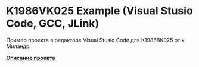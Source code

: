# K1986VK025 Example (Visual Stusio Code, GCC, JLink)

Пример проекта в редакторе Visual Stusio Code для К1986ВК025 от к. Миландр<br>

[**Описание проекта**](https://adelectronics.ru/?p=9844)
